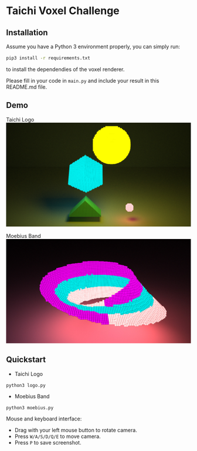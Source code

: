 # Taichi Voxel Challenge

## Installation

Assume you have a Python 3 environment properly, you can simply run:

```sh
pip3 install -r requirements.txt
```

to install the dependendies of the voxel renderer.

Please fill in your code in `main.py` and include your result in this README.md file.

## Demo
Taichi Logo
![](./images/logo.jpg)

Moebius Band
![](./images/moebius1.jpg)
## Quickstart
* Taichi Logo
```sh
python3 logo.py
```
* Moebius Band
```
python3 moebius.py
```

Mouse and keyboard interface:

+ Drag with your left mouse button to rotate camera.
+ Press `W/A/S/D/Q/E` to move camera.
+ Press `P` to save screenshot.

